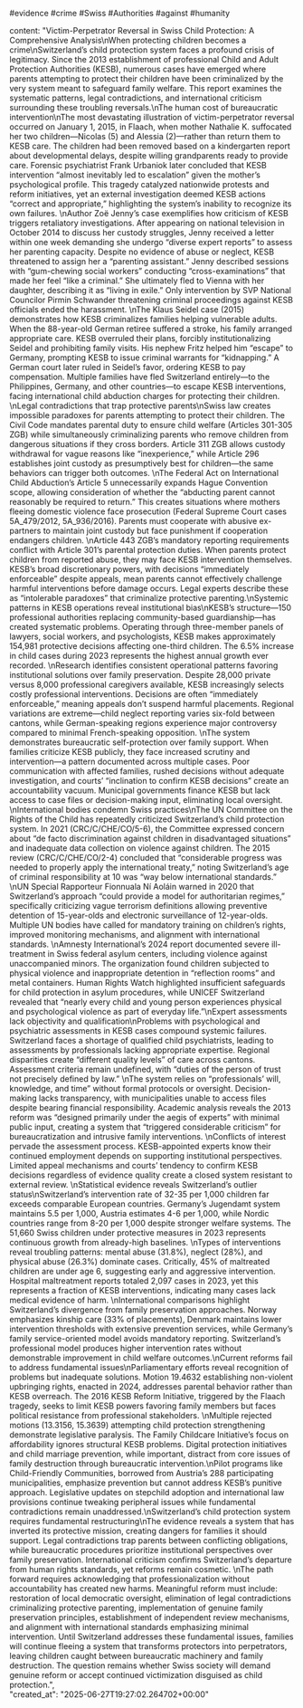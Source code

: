 #evidence  #crime  #Swiss  #Authorities  #against #humanity

content: "Victim-Perpetrator Reversal in Swiss Child Protection: A Comprehensive Analysis\nWhen protecting children becomes a crime\nSwitzerland’s child protection system faces a profound crisis of legitimacy. Since the 2013 establishment of professional Child and Adult Protection Authorities (KESB), numerous cases have emerged where parents attempting to protect their children have been criminalized by the very system meant to safeguard family welfare.  This report examines the systematic patterns, legal contradictions, and international criticism surrounding these troubling reversals.\nThe human cost of bureaucratic intervention\nThe most devastating illustration of victim-perpetrator reversal occurred on January 1, 2015, in Flaach, when mother Nathalie K. suffocated her two children—Nicolas (5) and Alessia (2)—rather than return them to KESB care.   The children had been removed based on a kindergarten report about developmental delays, despite willing grandparents ready to provide care.   Forensic psychiatrist Frank Urbaniok later concluded that KESB intervention “almost inevitably led to escalation” given the mother’s psychological profile.   This tragedy catalyzed nationwide protests and reform initiatives, yet an external investigation deemed KESB actions “correct and appropriate,” highlighting the system’s inability to recognize its own failures. \nAuthor Zoë Jenny’s case exemplifies how criticism of KESB triggers retaliatory investigations. After appearing on national television in October 2014 to discuss her custody struggles, Jenny received a letter within one week demanding she undergo “diverse expert reports” to assess her parenting capacity.  Despite no evidence of abuse or neglect, KESB threatened to assign her a “parenting assistant.” Jenny described sessions with “gum-chewing social workers” conducting “cross-examinations” that made her feel “like a criminal.”   She ultimately fled to Vienna with her daughter, describing it as “living in exile.” Only intervention by SVP National Councilor Pirmin Schwander threatening criminal proceedings against KESB officials ended the harassment.  \nThe Klaus Seidel case (2015) demonstrates how KESB criminalizes families helping vulnerable adults. When the 88-year-old German retiree suffered a stroke, his family arranged appropriate care. KESB overruled their plans, forcibly institutionalizing Seidel and prohibiting family visits. His nephew Fritz helped him “escape” to Germany, prompting KESB to issue criminal warrants for “kidnapping.”  A German court later ruled in Seidel’s favor, ordering KESB to pay compensation.  Multiple families have fled Switzerland entirely—to the Philippines, Germany, and other countries—to escape KESB interventions, facing international child abduction charges for protecting their children.  \nLegal contradictions that trap protective parents\nSwiss law creates impossible paradoxes for parents attempting to protect their children. The Civil Code mandates parental duty to ensure child welfare (Articles 301-305 ZGB) while simultaneously criminalizing parents who remove children from dangerous situations if they cross borders.   Article 311 ZGB allows custody withdrawal for vague reasons like “inexperience,” while Article 296 establishes joint custody as presumptively best for children—the same behaviors can trigger both outcomes. \nThe Federal Act on International Child Abduction’s Article 5 unnecessarily expands Hague Convention scope, allowing consideration of whether the “abducting parent cannot reasonably be required to return.” This creates situations where mothers fleeing domestic violence face prosecution (Federal Supreme Court cases 5A_479/2012, 5A_936/2016).  Parents must cooperate with abusive ex-partners to maintain joint custody but face punishment if cooperation endangers children.  \nArticle 443 ZGB’s mandatory reporting requirements conflict with Article 301’s parental protection duties. When parents protect children from reported abuse, they may face KESB intervention themselves.   KESB’s broad discretionary powers, with decisions “immediately enforceable” despite appeals, mean parents cannot effectively challenge harmful interventions before damage occurs.   Legal experts describe these as “intolerable paradoxes” that criminalize protective parenting.\nSystemic patterns in KESB operations reveal institutional bias\nKESB’s structure—150 professional authorities replacing community-based guardianship—has created systematic problems.   Operating through three-member panels of lawyers, social workers, and psychologists, KESB makes approximately  154,981 protective decisions  affecting one-third children.  The 6.5% increase in child cases during 2023 represents the highest annual growth ever recorded. \nResearch identifies consistent operational patterns favoring institutional solutions over family preservation. Despite 28,000 private versus 8,000 professional caregivers available, KESB increasingly selects costly professional interventions.  Decisions are often “immediately enforceable,” meaning appeals don’t suspend harmful placements.   Regional variations are extreme—child neglect reporting varies six-fold between cantons, while German-speaking regions experience major controversy compared to minimal French-speaking opposition. \nThe system demonstrates bureaucratic self-protection over family support. When families criticize KESB publicly, they face increased scrutiny and intervention—a pattern documented across multiple cases. Poor communication with affected families, rushed decisions without adequate investigation, and courts’ “inclination to confirm KESB decisions” create an accountability vacuum.  Municipal governments finance KESB but lack access to case files or decision-making input, eliminating local oversight. \nInternational bodies condemn Swiss practices\nThe UN Committee on the Rights of the Child has repeatedly criticized Switzerland’s child protection system.  In 2021 (CRC/C/CHE/CO/5-6), the Committee expressed concern about “de facto discrimination against children in disadvantaged situations” and inadequate data collection on violence against children.   The 2015 review (CRC/C/CHE/CO/2-4) concluded that “considerable progress was needed to properly apply the international treaty,” noting Switzerland’s age of criminal responsibility at 10 was “way below international standards.” \nUN Special Rapporteur Fionnuala Ní Aoláin warned in 2020 that Switzerland’s approach “could provide a model for authoritarian regimes,” specifically criticizing vague terrorism definitions allowing preventive detention of 15-year-olds and electronic surveillance of 12-year-olds.  Multiple UN bodies have called for mandatory training on children’s rights, improved monitoring mechanisms, and alignment with international standards. \nAmnesty International’s 2024 report documented severe ill-treatment in Swiss federal asylum centers, including violence against unaccompanied minors. The organization found children subjected to physical violence and inappropriate detention in “reflection rooms” and metal containers.  Human Rights Watch highlighted insufficient safeguards for child protection in asylum procedures,  while UNICEF Switzerland revealed that “nearly every child and young person experiences physical and psychological violence as part of everyday life.”\nExpert assessments lack objectivity and qualification\nProblems with psychological and psychiatric assessments in KESB cases compound systemic failures. Switzerland faces a shortage of qualified child psychiatrists, leading to assessments by professionals lacking appropriate expertise.   Regional disparities create “different quality levels” of care across cantons.  Assessment criteria remain undefined, with “duties of the person of trust not precisely defined by law.”  \nThe system relies on “professionals’ will, knowledge, and time” without formal protocols or oversight.  Decision-making lacks transparency, with municipalities unable to access files despite bearing financial responsibility. Academic analysis reveals the 2013 reform was “designed primarily under the aegis of experts” with minimal public input, creating a system that “triggered considerable criticism” for bureaucratization and intrusive family interventions. \nConflicts of interest pervade the assessment process. KESB-appointed experts know their continued employment depends on supporting institutional perspectives. Limited appeal mechanisms and courts’ tendency to confirm KESB decisions regardless of evidence quality create a closed system resistant to external review. \nStatistical evidence reveals Switzerland’s outlier status\nSwitzerland’s intervention rate of 32-35 per 1,000 children far exceeds comparable European countries. Germany’s Jugendamt system maintains 5.5 per 1,000,  Austria estimates 4-6 per 1,000, while Nordic countries range from 8-20 per 1,000 despite stronger welfare systems.  The 51,660 Swiss children under protective measures in 2023 represents continuous growth from already-high baselines. \nTypes of interventions reveal troubling patterns: mental abuse (31.8%), neglect (28%), and physical abuse (26.3%) dominate cases. Critically, 45% of maltreated children are under age 6, suggesting early and aggressive intervention.   Hospital maltreatment reports totaled 2,097 cases in 2023,  yet this represents a fraction of KESB interventions, indicating many cases lack medical evidence of harm. \nInternational comparisons highlight Switzerland’s divergence from family preservation approaches. Norway emphasizes kinship care (33% of placements), Denmark maintains lower intervention thresholds with extensive prevention services,  while Germany’s family service-oriented model avoids mandatory reporting.  Switzerland’s professional model produces higher intervention rates without demonstrable improvement in child welfare outcomes.\nCurrent reforms fail to address fundamental issues\nParliamentary efforts reveal recognition of problems but inadequate solutions. Motion 19.4632 establishing non-violent upbringing rights, enacted in 2024, addresses parental behavior rather than KESB overreach.  The 2016 KESB Reform Initiative, triggered by the Flaach tragedy, seeks to limit KESB powers favoring family members but faces political resistance from professional stakeholders. \nMultiple rejected motions (13.3156, 15.3639) attempting child protection strengthening demonstrate legislative paralysis.  The Family Childcare Initiative’s focus on affordability ignores structural KESB problems.  Digital protection initiatives and child marriage prevention, while important, distract from core issues of family destruction through bureaucratic intervention.\nPilot programs like Child-Friendly Communities, borrowed from Austria’s 288 participating municipalities, emphasize prevention  but cannot address KESB’s punitive approach. Legislative updates on stepchild adoption and international law provisions continue tweaking peripheral issues while fundamental contradictions remain unaddressed.\nSwitzerland’s child protection system requires fundamental restructuring\nThe evidence reveals a system that has inverted its protective mission, creating dangers for families it should support. Legal contradictions trap parents between conflicting obligations, while bureaucratic procedures prioritize institutional perspectives over family preservation. International criticism confirms Switzerland’s departure from human rights standards,  yet reforms remain cosmetic. \nThe path forward requires acknowledging that professionalization without accountability has created new harms.  Meaningful reform must include: restoration of local democratic oversight, elimination of legal contradictions criminalizing protective parenting, implementation of genuine family preservation principles, establishment of independent review mechanisms, and alignment with international standards emphasizing minimal intervention. Until Switzerland addresses these fundamental issues, families will continue fleeing a system that transforms protectors into perpetrators, leaving children caught between bureaucratic machinery and family destruction.  The question remains whether Swiss society will demand genuine reform or accept continued victimization disguised as child protection.",                  
        "created_at": "2025-06-27T19:27:02.264702+00:00"
